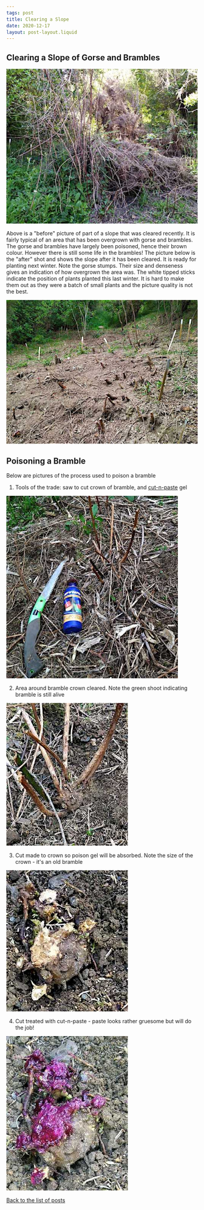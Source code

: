 ```yaml
---
tags: post
title: Clearing a Slope
date: 2020-12-17
layout: post-layout.liquid
---
```


## Clearing a Slope of Gorse and Brambles

![Picture of gorse and brambles](/images/news/clearing-slope/gorse-and-brambles.jpg)

Above is a "before" picture of part of a slope that was cleared recently. It is fairly typical of an area that has been overgrown with gorse and brambles. The gorse and brambles have largely been poisoned, hence their brown colour. However there is still some life in the brambles! The picture below is the "after" shot and shows the slope after it has been cleared. It is ready for planting next winter. Note the gorse stumps. Their size and denseness gives an indication of how overgrown the area was. The white tipped sticks indicate the position of plants planted this last winter. It is hard to make them out as they were a batch of small plants and the picture quality is not the best. 

![Picture of gorse and bramble slope cleared](/images/news/clearing-slope/slope-finished.jpg)

## Poisoning a Bramble

Below are pictures of the process used to poison a bramble

1. Tools of the trade: saw to cut crown of bramble, and [cut-n-paste](https://www.cutnpaste.co.nz/) gel

![Picture of gorse and brambles](/images/news/clearing-slope/bramble-and-tools.jpg)

2. Area around bramble crown cleared. Note the green shoot indicating bramble is still alive

![Picture of bramble crown bared](/images/news/clearing-slope/bramble-crown.jpg)

3. Cut made to crown so poison gel will be absorbed. Note the size of the crown - it's an old bramble

![Picture of bramble crown cut](/images/news/clearing-slope/bramble-crown-bared.jpg)

4. Cut treated with cut-n-paste - paste looks rather gruesome but will do the job!

![Picture of bramble crown treated with cut-n-paste](/images/news/clearing-slope/bramble-crown-treated.jpg)


[Back to the list of posts](/postlist)

<p>&nbsp;</p>